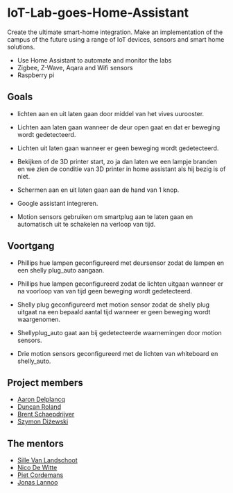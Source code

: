 # IoT-Lab-goes-Home-Assistant

Create the ultimate smart-home integration.
Make an implementation of the campus of the future using a range of IoT devices, sensors and smart home solutions.

- Use Home Assistant to automate and monitor the labs
- Zigbee, Z-Wave, Aqara and Wifi sensors
- Raspberry pi

## Goals

- lichten aan en uit laten gaan door middel van het vives uurooster.

- Lichten aan laten gaan wanneer de deur open gaat en dat er beweging wordt gedetecteerd.

- Lichten uit laten gaan wanneer er geen beweging wordt gedetecteerd.

- Bekijken of de 3D printer start, zo ja dan laten we een lampje branden en we zien de conditie van 3D printer in home assistant als hij bezig is of niet.

- Schermen aan en uit laten gaan aan de hand van 1 knop.

- Google assistant integreren.

- Motion sensors gebruiken om smartplug aan te laten gaan en automatisch uit te schakelen na verloop van tijd.

## Voortgang

- Phillips hue lampen geconfigureerd met deursensor zodat de lampen en een shelly plug_auto aangaan.

- Phillips hue lampen geconfigureerd zodat de lichten uitgaan wanneer er na voorloop van van tijd geen beweging wordt gedetecteerd.

- Shelly plug geconfigureerd met motion sensor zodat de shelly plug uitgaat na een bepaald aantal tijd wanneer er geen beweging wordt waargenomen.

- Shellyplug_auto gaat aan bij gedetecteerde waarnemingen door motion sensors.

- Drie motion sensors geconfigureerd met de lichten van whiteboard en shelly_auto.

## Project members

- [Aaron Delplancq](https://github.com/aaronD14)
- [Duncan Roland](https://github.com/r0897472)
- [Brent Schaepdrijver](https://github.com/Brent-Schaepdrijver)
- [Szymon Diżewski](https://github.com/)

## The mentors

- [Sille Van Landschoot](https://github.com/sillevl)
- [Nico De Witte](https://github.com/BioBoost)
- [Piet Cordemans](https://github.com/pcordemans)
- [Jonas Lannoo](https://github.com/JonasLannoo)
